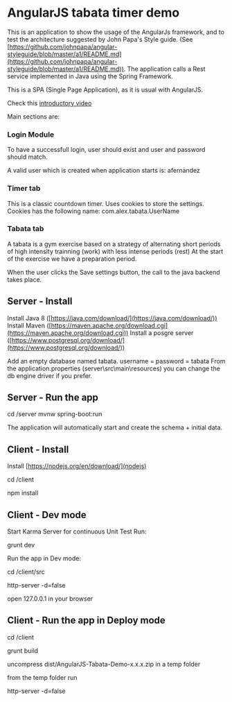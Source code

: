 # AngularJS tabata timer demo

This is an application to show the usage of the AngularJs framework, and to test the architecture suggested by John Papa's Style guide.
(See [https://github.com/johnpapa/angular-styleguide/blob/master/a1/README.md](https://github.com/johnpapa/angular-styleguide/blob/master/a1/README.md)).
The application calls a Rest service implemented in Java using the Spring Framework.

This is a SPA (Single Page Application), as it is usual with AngularJS.

Check this [introductory video](https://www.youtube.com/watch?v=6N-XI8WdHf8)

Main sections are:

### Login Module
To have a successfull login, user should exist and user and password should match.

A valid user which is created when application starts is: afernandez

### Timer tab
This is a classic countdown timer.
Uses cookies to store the settings. Cookies has the following name: com.alex.tabata.UserName

### Tabata tab
A tabata is a gym exercise based on a strategy of alternating short periods of high intensity trainning (work) with less intense periods (rest)
At the start of the exercise we have a preparation period.

When the user clicks the Save settings button, the call to the java backend takes place.


## Server - Install
Install Java 8 ([https://java.com/download/](https://java.com/download/))
Install Maven ([https://maven.apache.org/download.cgi](https://maven.apache.org/download.cgi))
Install a posgre server ([https://www.postgresql.org/download/](https://www.postgresql.org/download/))

Add an empty database named tabata. username = password = tabata
From the application.properties (server\src\main\resources\) you can change the db engine driver if you prefer.

## Server - Run the app

cd /server
mvnw spring-boot:run

The application will automatically start and create the schema + initial data.

## Client - Install
Install [https://nodejs.org/en/download/](nodejs)

cd /client

npm install

## Client - Dev mode 

Start Karma Server for continuous Unit Test Run:

grunt dev

Run the app in Dev mode:

cd /client/src

http-server -d=false

open 127.0.0.1 in your browser

## Client - Run the app in Deploy mode

cd /client

grunt build

uncompress dist/AngularJS-Tabata-Demo-x.x.x.zip in a temp folder

from the temp folder run

http-server -d=false

